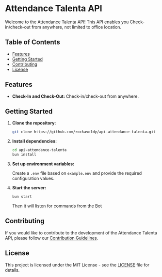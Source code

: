 # Attendance Talenta API

Welcome to the Attendance Talenta API! This API enables you Check-in/check-out from anywhere, not limited to office location.

## Table of Contents

- [Features](#features)
- [Getting Started](#getting-started)
- [Contributing](#contributing)
- [License](#license)

## Features

- **Check-In and Check-Out:** Check-in/check-out from anywhere.

## Getting Started

1. **Clone the repository:**

   ```bash
   git clone https://github.com/rockavoldy/api-attendance-talenta.git
   ```

2. **Install dependencies:**

   ```bash
   cd api-attendance-talenta
   bun install
   ```

3. **Set up environment variables:**

   Create a `.env` file based on `example.env` and provide the required configuration values.

4. **Start the server:**

   ```bash
   bun start
   ```

   Then it will listen for commands from the Bot

## Contributing

If you would like to contribute to the development of the Attendance Talenta API, please follow our [Contribution Guidelines](CONTRIBUTING.md).

## License

This project is licensed under the MIT License - see the [LICENSE](LICENSE) file for details.
